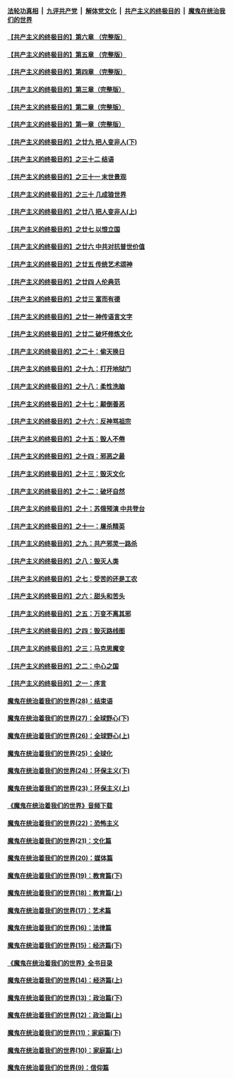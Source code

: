 ####  [法轮功真相](../../../../basic/blob/master/README.md?t=04152230) &nbsp;|&nbsp; [九评共产党](../../../../9ping.md/blob/master/README.md?t=04152230) &nbsp;|&nbsp; [解体党文化](../../../../jtdwh.md/blob/master/README.md?t=04152230)  &nbsp;|&nbsp; [共产主义的终极目的](../../../../gczydzjmd.md/blob/master/README.md?t=04152230) &nbsp;|&nbsp; [魔鬼在统治我们的世界](../../../../mgztzwmdsj.md/blob/master/README.md?t=04152230) 

#### [【共产主义的终极目的】第六章 （完整版）](../pages/nsc422/n11428913.md?t=04152230) 

#### [【共产主义的终极目的】第五章 （完整版）](../pages/nsc422/n11428912.md?t=04152230) 

#### [【共产主义的终极目的】第四章 （完整版）](../pages/nsc422/n11428907.md?t=04152230) 

#### [【共产主义的终极目的】第三章（完整版）](../pages/nsc422/n11428848.md?t=04152230) 

#### [【共产主义的终极目的】第二章（完整版）](../pages/nsc422/n11428831.md?t=04152230) 

#### [【共产主义的终极目的】第一章（完整版）](../pages/nsc422/n11417651.md?t=04152230) 

#### [【共产主义的终极目的】之廿九 把人变非人(下)](../pages/nsc422/n11344140.md?t=04152230) 

#### [【共产主义的终极目的】之三十二 结语](../pages/nsc422/n11360535.md?t=04152230) 

#### [【共产主义的终极目的】之三十一 末世景观](../pages/nsc422/n11351129.md?t=04152230) 

#### [【共产主义的终极目的】之三十 几成狼世界](../pages/nsc422/n11348280.md?t=04152230) 

#### [【共产主义的终极目的】之廿八 把人变非人(上)](../pages/nsc422/n11340492.md?t=04152230) 

#### [【共产主义的终极目的】之廿七 以恨立国](../pages/nsc422/n11336944.md?t=04152230) 

#### [【共产主义的终极目的】之廿六 中共对抗普世价值](../pages/nsc422/n11324785.md?t=04152230) 

#### [【共产主义的终极目的】之廿五 传统艺术颂神](../pages/nsc422/n11296396.md?t=04152230) 

#### [【共产主义的终极目的】之廿四 人伦典范](../pages/nsc422/n11296397.md?t=04152230) 

#### [【共产主义的终极目的】之廿三 富而有德](../pages/nsc422/n11283598.md?t=04152230) 

#### [【共产主义的终极目的】之廿一 神传语言文字](../pages/nsc422/n11263265.md?t=04152230) 

#### [【共产主义的终极目的】之廿二 破坏修炼文化](../pages/nsc422/n11245728.md?t=04152230) 

#### [【共产主义的终极目的】之二十：偷天换日](../pages/nsc422/n11238846.md?t=04152230) 

#### [【共产主义的终极目的】之十九：打开地狱门](../pages/nsc422/n11206376.md?t=04152230) 

#### [【共产主义的终极目的】之十八：柔性洗脑](../pages/nsc422/n11199994.md?t=04152230) 

#### [【共产主义的终极目的】之十七：颠倒善恶](../pages/nsc422/n11179782.md?t=04152230) 

#### [【共产主义的终极目的】之十六：反神骂祖宗](../pages/nsc422/n11166798.md?t=04152230) 

#### [【共产主义的终极目的】之十五：毁人不倦](../pages/nsc422/n11166792.md?t=04152230) 

#### [【共产主义的终极目的】之十四：邪恶之最](../pages/nsc422/n11150249.md?t=04152230) 

#### [【共产主义的终极目的】之十三：毁灭文化](../pages/nsc422/n11135227.md?t=04152230) 

#### [【共产主义的终极目的】之十二：破坏自然](../pages/nsc422/n11135214.md?t=04152230) 

#### [【共产主义的终极目的】之十：苏俄预演 中共登台](../pages/nsc422/n11118424.md?t=04152230) 

#### [【共产主义的终极目的】之十一：屠杀精英](../pages/nsc422/n11118442.md?t=04152230) 

#### [【共产主义的终极目的】之九：共产邪灵一路杀](../pages/nsc422/n11114139.md?t=04152230) 

#### [【共产主义的终极目的】之八：毁灭人类](../pages/nsc422/n11108503.md?t=04152230) 

#### [【共产主义的终极目的】之七：受苦的还是工农](../pages/nsc422/n11101809.md?t=04152230) 

#### [【共产主义的终极目的】之六：甜头和苦头](../pages/nsc422/n11096971.md?t=04152230) 

#### [【共产主义的终极目的】之五：万变不离其邪](../pages/nsc422/n11091285.md?t=04152230) 

#### [【共产主义的终极目的】之四：毁灭路线图](../pages/nsc422/n11086284.md?t=04152230) 

#### [【共产主义的终极目的】之三：马克思魔变](../pages/nsc422/n11061941.md?t=04152230) 

#### [【共产主义的终极目的】之二：中心之国](../pages/nsc422/n11047728.md?t=04152230) 

#### [【共产主义的终极目的】之一：序言](../pages/nsc422/n11086077.md?t=04152230) 

#### [魔鬼在统治着我们的世界(28)：结束语](../pages/nsc422/n10936246.md?t=04152230) 

#### [魔鬼在统治着我们的世界(27)：全球野心(下)](../pages/nsc422/n10928319.md?t=04152230) 

#### [魔鬼在统治着我们的世界(26)：全球野心(上)](../pages/nsc422/n10900318.md?t=04152230) 

#### [魔鬼在统治着我们的世界(25)：全球化](../pages/nsc422/n10788205.md?t=04152230) 

#### [魔鬼在统治着我们的世界(24)：环保主义(下)](../pages/nsc422/n10695307.md?t=04152230) 

#### [魔鬼在统治着我们的世界(23)：环保主义(上)](../pages/nsc422/n10688613.md?t=04152230) 

#### [《魔鬼在统治着我们的世界》音频下载](../pages/nsc422/n10635553.md?t=04152230) 

#### [魔鬼在统治着我们的世界(22)：恐怖主义](../pages/nsc422/n10614727.md?t=04152230) 

#### [魔鬼在统治着我们的世界(21)：文化篇](../pages/nsc422/n10597706.md?t=04152230) 

#### [魔鬼在统治着我们的世界(20)：媒体篇](../pages/nsc422/n10586579.md?t=04152230) 

#### [魔鬼在统治着我们的世界(19)：教育篇(下)](../pages/nsc422/n10564808.md?t=04152230) 

#### [魔鬼在统治着我们的世界(18)：教育篇(上)](../pages/nsc422/n10526970.md?t=04152230) 

#### [魔鬼在统治着我们的世界(17)：艺术篇](../pages/nsc422/n10499093.md?t=04152230) 

#### [魔鬼在统治着我们的世界(16)：法律篇](../pages/nsc422/n10485969.md?t=04152230) 

#### [魔鬼在统治着我们的世界(15)：经济篇(下)](../pages/nsc422/n10469975.md?t=04152230) 

#### [《魔鬼在统治着我们的世界》全书目录](../pages/nsc422/n10464261.md?t=04152230) 

#### [魔鬼在统治着我们的世界(14)：经济篇(上)](../pages/nsc422/n10457370.md?t=04152230) 

#### [魔鬼在统治着我们的世界(13)：政治篇(下)](../pages/nsc422/n10448270.md?t=04152230) 

#### [魔鬼在统治着我们的世界(12)：政治篇(上)](../pages/nsc422/n10444576.md?t=04152230) 

#### [魔鬼在统治着我们的世界(11)：家庭篇(下)](../pages/nsc422/n10440961.md?t=04152230) 

#### [魔鬼在统治着我们的世界(10)：家庭篇(上)](../pages/nsc422/n10435448.md?t=04152230) 

#### [魔鬼在统治着我们的世界(9)：信仰篇](../pages/nsc422/n10432159.md?t=04152230) 

